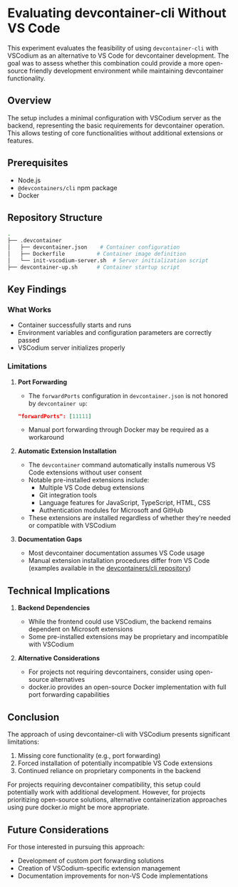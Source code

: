 # Evaluating devcontainer-cli Without VS Code

This experiment evaluates the feasibility of using `devcontainer-cli` with VSCodium as an alternative to VS Code for devcontainer development. The goal was to assess whether this combination could provide a more open-source friendly development environment while maintaining devcontainer functionality.

## Overview

The setup includes a minimal configuration with VSCodium server as the backend, representing the basic requirements for devcontainer operation. This allows testing of core functionalities without additional extensions or features.

## Prerequisites

- Node.js
- `@devcontainers/cli` npm package
- Docker

## Repository Structure

```bash
.
├── .devcontainer
│   ├── devcontainer.json    # Container configuration
│   ├── Dockerfile          # Container image definition
│   └── init-vscodium-server.sh  # Server initialization script
├── devcontainer-up.sh      # Container startup script
```

## Key Findings

### What Works
- Container successfully starts and runs
- Environment variables and configuration parameters are correctly passed
- VSCodium server initializes properly

### Limitations

1. **Port Forwarding**
   - The `forwardPorts` configuration in `devcontainer.json` is not honored by `devcontainer up`:
   ```json
   "forwardPorts": [11111]
   ```
   - Manual port forwarding through Docker may be required as a workaround

2. **Automatic Extension Installation**
   - The `devcontainer` command automatically installs numerous VS Code extensions without user consent
   - Notable pre-installed extensions include:
     - Multiple VS Code debug extensions
     - Git integration tools
     - Language features for JavaScript, TypeScript, HTML, CSS
     - Authentication modules for Microsoft and GitHub
   - These extensions are installed regardless of whether they're needed or compatible with VSCodium

3. **Documentation Gaps**
   - Most devcontainer documentation assumes VS Code usage
   - Manual extension installation procedures differ from VS Code (examples available in the [devcontainers/cli repository](https://github.com/devcontainers/cli/tree/main/example-usage))

## Technical Implications

1. **Backend Dependencies**
   - While the frontend could use VSCodium, the backend remains dependent on Microsoft extensions
   - Some pre-installed extensions may be proprietary and incompatible with VSCodium

2. **Alternative Considerations**
   - For projects not requiring devcontainers, consider using open-source alternatives
   - docker.io provides an open-source Docker implementation with full port forwarding capabilities

## Conclusion

The approach of using devcontainer-cli with VSCodium presents significant limitations:

1. Missing core functionality (e.g., port forwarding)
2. Forced installation of potentially incompatible VS Code extensions
3. Continued reliance on proprietary components in the backend

For projects requiring devcontainer compatibility, this setup could potentially work with additional development. However, for projects prioritizing open-source solutions, alternative containerization approaches using pure docker.io might be more appropriate.

## Future Considerations

For those interested in pursuing this approach:
- Development of custom port forwarding solutions
- Creation of VSCodium-specific extension management
- Documentation improvements for non-VS Code implementations

